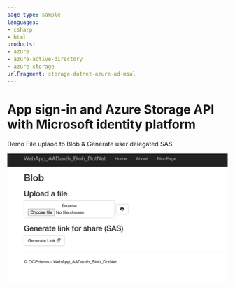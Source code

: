 ```yaml
---
page_type: sample
languages:
- csharp
- html
products:
- azure
- azure-active-directory
- azure-storage
urlFragment: storage-dotnet-azure-ad-msal
---
```


# App sign-in and Azure Storage API with Microsoft identity platform

Demo File uplaod to Blob & Generate user delegated SAS

![alt text](./wwwroot/images/screencap.png?raw=true)


